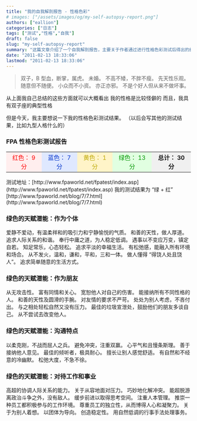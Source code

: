 ```yaml
---
title: "我的自我解剖报告 - 性格色彩"
# images: ["/assets/images/og/my-self-autopsy-report.png"]
authors: ["eallion"]
categories: ["日志"]
tags: ["测试","性格","自我"]
draft: false
slug: "my-self-autopsy-report"
summary: "这篇文章介绍了一个自我解剖报告，主要关于作者通过进行性格色彩测试后得出的结果。作者被归为绿色的天赋潜能类型，具有爱静不爱动、温和、追求人际关系和谐、追求简单随意生活方式等性格特点。作者善良厚道，善于接纳他人意见，关心同情他人并能宽恕伤害，擅长让人感觉舒适，并致力于创造稳定的人际关系以及员工积极参与的工作环境。作者的行事风格低调自然松弛，能处理冲突，避免冲突，注重人本管理，并能在面对压力时从容应对。"
date: "2011-02-13 18:33:06"
lastmod: "2011-02-13 18:33:06"
---
```


<blockquote > 双子，B 型血，断掌，属虎。
未婚。
不高不矮，不胖不瘦。
先天性乐观。
随意但不随便。
小众而不小资。
亦正亦邪。
不是个好人但从来不做坏事。</blockquote > 从上面我自己总结的这些方面就可以大概看出
我的性格是比较怪僻的
而且，我具有双子座的典型性格

但是今天，我主要想说一下我的性格色彩测试结果。
（以后会写其他的测试结果，比如九型人格什么的）

### FPA 性格色彩测试报告

<table width="600" border="0" cellpadding="4" cellspacing="1" bgcolor="#FFFFFF">
              <tr align="center" bgcolor="#F0F0F0">
                <td bgcolor="#FFEEEE"><font color="#FF0000"> 红色： 9 分 </font></td>
                <td bgcolor="#DFE8FF"><font color="#0033CC"> 蓝色： 7 分 </font></td>
                <td bgcolor="#FFF4C8"><font color="#BFA804"> 黄色： 1 分 </font></td>
                <td bgcolor="#E1FFE1"><font color="#009900"> 绿色： 13 分 </font></td>
                <td><strong > 总计： 30 分 </strong></td>
              </tr>
            </table>
测试地址：[http://www.fpaworld.net/fpatest/index.asp](http://www.fpaworld.net/fpatest/index.asp)
我的测试结果为 “绿 + 红” [http://www.fpaworld.net/blog/7/7.html](http://www.fpaworld.net/blog/7/7.html)

### 绿色的天赋潜能：作为个体

爱静不爱动，有温柔祥和的吸引力和宁静愉悦的气质。
和善的天性，做人厚道。
追求人际关系的和谐。
奉行中庸之道，为人稳定低调。
遇事以不变应万变，镇定自若。
知足常乐，心态轻松。
追求平淡的幸福生活。
有松弛感，能融入所有环境和场合。
从不发火，温和，谦和，平和，三和一体。
做人懂得 “得饶人处且饶人”。
追求简单随意的生活方式。

### 绿色的天赋潜能：作为朋友

从无攻击性。
富有同情和关心。
宽恕他人对自己的伤害。
能接纳所有不同性格的人。
和善的天性及圆滑的手腕。
对友情的要求不严苛。
处处为别人考虑，不吝付出。
与之相处轻松自然又没有压力。
最佳的垃圾宣泄处，鼓励他们的朋友多谈自己。
从不尝试去改变他人。

### 绿色的天赋潜能：沟通特点

以柔克刚，不战而屈人之兵。
避免冲突，注重双赢。
心平气和且慢条斯理。
善于接纳他人意见。
最佳的倾听者，极具耐心。
擅长让别人感觉舒适。
有自然和不经意的冷幽默。
松弛大度，不急不徐。

### 绿色的天赋潜能：对待工作和事业

高超的协调人际关系的能力。
关于从容地面对压力。
巧妙地化解冲突。
能超脱游离政治斗争之外，没有敌人。
缓步前进以取得思考空间。
注重人本管理。
推崇一种员工都积极参与的工作环境。
尊重员工的独立性，从而博得人心和凝聚力。
关于为别人着想。
以团体为导向。
创造稳定性。
用自然低调的行事手法处理事务。
